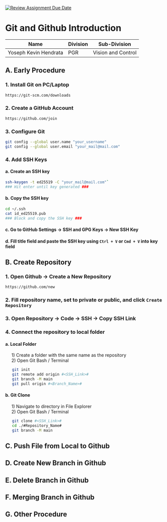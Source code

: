 [![Review Assignment Due Date](https://classroom.github.com/assets/deadline-readme-button-22041afd0340ce965d47ae6ef1cefeee28c7c493a6346c4f15d667ab976d596c.svg)](https://classroom.github.com/a/tbEHDGEc)

# Git and Github Introduction

| Name  | Division        | Sub-Division  |
| ----- | ---------- | ---------- |
| Yoseph Kevin Hendrata   | PGR | Vision and Control |

## A. Early Procedure

### **1. Install Git on PC/Laptop**  

   ```bash
   https://git-scm.com/downloads
   ```

### **2. Create a GitHub Account**  

   ```bash
   https://github.com/join
   ```

### **3. Configure Git**

   ```bash
   git config --global user.name "your_username"  
   git config --global user.email "your_mail@mail.com"
   ```

### **4. Add SSH Keys**  

#### a. Create an SSH key

   ```bash
   ssh-keygen -t ed25519 -C "your_mail@mail.com"`  
   ### Hit enter until key generated ###
   ```

#### b. Copy the SSH key

   ```bash
   cd ~/.ssh
   cat id_ed25519.pub
   ### Block and copy the SSH key ###
   ```  

#### c. Go to **GitHub Settings** -> **SSH and GPG Keys** -> **New SSH Key**

#### d. Fill title field and paste the SSH key using `Ctrl + V` or `Cmd + V` into key field

## B. Create Repository

### **1. Open Github -> Create a New Repository**

   ```bash
   https://github.com/new
   ```

### **2. Fill repository name, set to private or public, and click `Create Repository`**

### **3. Open Repository -> Code -> SSH -> Copy SSH Link**

### **4. Connect the repository to local folder**

#### a. Local Folder

&nbsp;&nbsp;&nbsp;&nbsp; 1) Create a folder with the same name as the repository  
&nbsp;&nbsp;&nbsp;&nbsp; 2) Open Git Bash / Terminal

   ```bash
      git init
      git remote add origin #<SSH_Link>#
      git branch -M main
      git pull origin #<Branch_Name>#
   ```

#### b. Git Clone

&nbsp;&nbsp;&nbsp;&nbsp; 1) Navigate to directory in File Explorer  
&nbsp;&nbsp;&nbsp;&nbsp; 2) Open Git Bash / Terminal

   ```bash
      git clone #<SSH_Link>#
      cd ./#Repository_Name#
      git branch -M main
   ```

## C. Push File from Local to Github

## D. Create New Branch in Github

## E. Delete Branch in Github

## F. Merging Branch in Github

## G. Other Procedure
